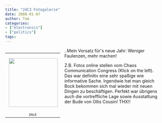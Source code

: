 ```yaml
---
title: "24C3 Fotogalerie"
date: 2008-01-07
author: Tom
categories:
- ["electronics"]
- ["politics"]
tags:
---
```

<table style="width: 194px; float: left">
<tr>
<td style="background: transparent url('http://picasaweb.google.com/f/img/transparent_album_background.gif') no-repeat scroll left center; height: 194px; -moz-background-clip: -moz-initial; -moz-background-origin: -moz-initial; -moz-background-inline-policy: -moz-initial" align="center"><a href="http://picasaweb.google.com/thomas.w.werner/24c3?authkey=6p0igrxmuSw"><img src="https://lh4.google.com/thomas.w.werner/R4FCKlYRBFE/AAAAAAAABlo/LKfBXY8y4iw/s160-c/24c3.jpg" style="margin: 1px 0pt 0pt 4px" height="160" width="160" /></a></td>
</tr>
<tr>
<td style="text-align: center; font-family: arial,sans-serif; font-size: 11px"><a href="http://picasaweb.google.com/thomas.w.werner/24c3?authkey=6p0igrxmuSw" style="color: #4d4d4d; font-weight: bold; text-decoration: none">24c3</a></td>
</tr>
</table>
..Mein Vorsatz für's neue Jahr: Weniger Faulenzen, mehr machen!

Z.B. Fotos online stellen vom Chaos Communication Congress (Klick on the left). Das war definitiv eine sehr spaßige wie informative Sache. Irgendwie hat man gleich Bock bekommen sich mal wieder mit neuen Dingen zu beschäftigen. Perfekt war übrigens auch die vortreffliche Lage sowie Ausstattung der Bude von Ollis Cousin! THX!!